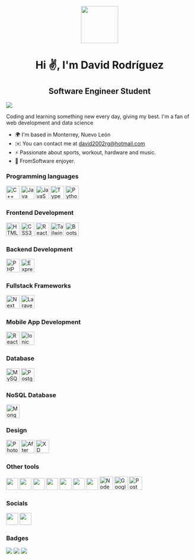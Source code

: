 <div class="content">
  <div class="top-div" align="center">
  <img class="top-gif" src="https://media.giphy.com/media/Vf3ZKdillTMOOaOho0/giphy.gif" width="100" height="100"/>

  <h1 align="center">Hi ✌️, I'm David Rodríguez</h1>

  <h2 align="center">Software Engineer Student</h2>
  </div>

  ![](https://komarev.com/ghpvc/?username=Davvii1&color=blueviolet)

  Coding and learning something new every day, giving my best. I'm a fan of web development and data science

  - 🌍  I'm based in Monterrey, Nuevo León
  - ✉️  You can contact me at [david2002rg@hotmail.com](mailto:david2002rg@hotmail.com)
  - ⚡️  Passionate about sports, workout, hardware and music.
  - 👾  FromSoftware enjoyer.

  ### Programming languages
  <p align="left">
  <a href="https://docs.microsoft.com/en-us/cpp/?view=msvc-170" target="_blank" rel="noreferrer"><img src="https://raw.githubusercontent.com/danielcranney/readme-generator/main/public/icons/skills/cplusplus-colored.svg" width="36" height="36" alt="C++" /></a>
  <a href="https://www.java.com/en/" target="_blank" rel="noreferrer"><img src="https://www.svgrepo.com/show/184143/java.svg" width="36" height="36" alt="Java" /></a>
  <a href="https://developer.mozilla.org/en-US/docs/Web/JavaScript" target="_blank" rel="noreferrer"><img src="https://raw.githubusercontent.com/danielcranney/readme-generator/main/public/icons/skills/javascript-colored.svg" width="36" height="36" alt="JavaScript" /></a>
  <a href="https://www.typescriptlang.org/" target="_blank" rel="noreferrer"><img src="https://upload.wikimedia.org/wikipedia/commons/thumb/4/4c/Typescript_logo_2020.svg/512px-Typescript_logo_2020.svg.png" width="36" height="36" alt="TypeScript" /></a>
  <a href="https://www.python.org/" target="_blank" rel="noreferrer"><img src="https://raw.githubusercontent.com/danielcranney/readme-generator/main/public/icons/skills/python-colored.svg" width="36" height="36" alt="Python" /></a>
  
  ### Frontend Development
  <a href="https://developer.mozilla.org/en-US/docs/Glossary/HTML5" target="_blank" rel="noreferrer"><img src="https://raw.githubusercontent.com/danielcranney/readme-generator/main/public/icons/skills/html5-colored.svg" width="36" height="36" alt="HTML5" /></a>
  <a href="https://www.w3.org/TR/CSS/#css" target="_blank" rel="noreferrer"><img src="https://raw.githubusercontent.com/danielcranney/readme-generator/main/public/icons/skills/css3-colored.svg" width="36" height="36" alt="CSS3" /></a>
  <a href="https://reactjs.org/" target="_blank" rel="noreferrer"><img src="https://www.vectorlogo.zone/logos/reactjs/reactjs-ar21.svg" height="36" alt="React" /></a>
  <a href="https://tailwindcss.com/" target="_blank" rel="noreferrer"><img src="https://raw.githubusercontent.com/danielcranney/readme-generator/main/public/icons/skills/tailwindcss-colored.svg" width="36" height="36" alt="TailwindCSS" /></a>
  <a href="https://getbootstrap.com/" target="_blank" rel="noreferrer"><img src="https://raw.githubusercontent.com/danielcranney/readme-generator/main/public/icons/skills/bootstrap-colored.svg" width="36" height="36" alt="Bootstrap" /></a>

  ### Backend Development
  <a href="https://www.php.net/" target="_blank" rel="noreferrer"><img src="https://raw.githubusercontent.com/danielcranney/readme-generator/main/public/icons/skills/php-colored.svg" width="36" height="36" alt="PHP" /></a>
  <a href="https://expressjs.com/" target="_blank" rel="noreferrer"><img src="https://www.vectorlogo.zone/logos/expressjs/expressjs-icon.svg" width="36" height="36" alt="ExpressJS" /></a>

   ### Fullstack Frameworks
  <a href="https://nextjs.org/" target="_blank" rel="noreferrer"><img src="https://cdn.worldvectorlogo.com/logos/next-js.svg" width="36" height="36" alt="Next" /></a>
  <a href="https://laravel.com/" target="_blank" rel="noreferrer"><img src="https://upload.wikimedia.org/wikipedia/commons/thumb/9/9a/Laravel.svg/1969px-Laravel.svg.png" width="36" height="36" alt="Laravel" /></a>

  ### Mobile App Development
  <a href="https://reactnative.dev/" target="_blank" rel="noreferrer"><img src="https://www.vectorlogo.zone/logos/reactjs/reactjs-icon.svg" width="36" height="36" alt="React Native" /></a>
  <a href="https://ionicframework.com/" target="_blank" rel="noreferrer"><img src="https://www.vectorlogo.zone/logos/ionicframework/ionicframework-ar21.svg" height="36" alt="Ionic" /></a>

  ### Database
  <a href="https://www.mysql.com/" target="_blank" rel="noreferrer"><img src="https://raw.githubusercontent.com/danielcranney/readme-generator/main/public/icons/skills/mysql-colored.svg" width="36" height="36" alt="MySQL" /></a>
  <a href="https://www.postgresql.org/" target="_blank" rel="noreferrer"><img src="https://upload.wikimedia.org/wikipedia/commons/thumb/2/29/Postgresql_elephant.svg/993px-Postgresql_elephant.svg.png" width="36" height="36" alt="PostgreSQL" /></a>
  

  ### NoSQL Database
  <a href="https://www.mongodb.com/" target="_blank" rel="noreferrer"><img src="https://raw.githubusercontent.com/danielcranney/readme-generator/main/public/icons/skills/mongodb-colored.svg" width="36" height="36" alt="MongoDB" /></a>
  
  ### Design
  <a href="https://www.adobe.com/uk/products/photoshop.html" target="_blank" rel="noreferrer"><img src="https://upload.wikimedia.org/wikipedia/commons/thumb/a/af/Adobe_Photoshop_CC_icon.svg/512px-Adobe_Photoshop_CC_icon.svg.png?20200616073617" width="36" height="36" alt="Photoshop" /></a>
  <a href="https://www.adobe.com/uk/products/aftereffects.html" target="_blank" rel="noreferrer"><img src="https://upload.wikimedia.org/wikipedia/commons/thumb/c/cb/Adobe_After_Effects_CC_icon.svg/512px-Adobe_After_Effects_CC_icon.svg.png?20210519030120" width="36" height="36" alt="After Effects" /></a>
  <a href="https://www.adobe.com/uk/products/xd.html" target="_blank" rel="noreferrer"><img src="https://upload.wikimedia.org/wikipedia/commons/thumb/c/c2/Adobe_XD_CC_icon.svg/512px-Adobe_XD_CC_icon.svg.png?20210729021535" width="36" height="36" alt="XD" /></a>
  </p>

  ### Other tools
  <a href="https://git-scm.com/" target="_blank" rel="noreferrer"><img src="https://upload.wikimedia.org/wikipedia/commons/thumb/3/3f/Git_icon.svg/97px-Git_icon.svg.png?20120525234412" width="32" height="32"/></a>
  <a href="https://www.arduino.cc/" target="_blank" rel="noreferrer"><img src="https://www.vectorlogo.zone/logos/arduino/arduino-icon.svg" width="32" height="32"/></a>
  <a href="https://www.jetbrains.com/idea/" target="_blank" rel="noreferrer"><img src="https://upload.wikimedia.org/wikipedia/commons/thumb/9/9c/IntelliJ_IDEA_Icon.svg/512px-IntelliJ_IDEA_Icon.svg.png?20200803071016" width="32" height="32"/></a>
  <a href="https://www.jetbrains.com/pycharm/" target="_blank" rel="noreferrer"><img src="https://upload.wikimedia.org/wikipedia/commons/thumb/1/1d/PyCharm_Icon.svg/640px-PyCharm_Icon.svg.png" width="32" height="32"/></a>
  <a href="https://www.jetbrains.com/webstorm/" target="_blank" rel="noreferrer"><img src="https://upload.wikimedia.org/wikipedia/commons/thumb/c/c0/WebStorm_Icon.svg/640px-WebStorm_Icon.svg.png" width="32" height="32"/></a>
  <a href="https://code.visualstudio.com/" target="_blank" rel="noreferrer"><img src="https://upload.wikimedia.org/wikipedia/commons/thumb/9/9a/Visual_Studio_Code_1.35_icon.svg/512px-Visual_Studio_Code_1.35_icon.svg.png?20210804221519" width="32" height="32"/></a>
  <a href="https://jupyter.org/" target="_blank" rel="noreferrer"><img src="https://upload.wikimedia.org/wikipedia/commons/thumb/3/38/Jupyter_logo.svg/883px-Jupyter_logo.svg.png" width="32" height="32"/></a>
  <a href="https://nodejs.org/en/" target="_blank" rel="noreferrer"><img src="https://raw.githubusercontent.com/danielcranney/readme-generator/main/public/icons/skills/nodejs-colored.svg" width="36" height="36" alt="NodeJS" /></a>
  <a href="https://cloud.google.com/" target="_blank" rel="noreferrer"><img src="https://seeklogo.com/images/G/google-cloud-logo-ADE788217F-seeklogo.com.png" width="36" height="36" alt="Google Cloud" /></a>
  <a href="https://www.postman.com/" target="_blank" rel="noreferrer"><img src="https://www.svgrepo.com/show/354202/postman-icon.svg" width="36" height="36" alt="Postman" /></a>
  

  ### Socials
  <a href="https://discord.com/users/Davvii#0542" target="_blank" rel="noreferrer"><img src="https://raw.githubusercontent.com/danielcranney/readme-generator/main/public/icons/socials/discord.svg" width="32" height="32" /></a>
  <a href="https://www.twitter.com/rdz275_david" target="_blank" rel="noreferrer"><img src="https://raw.githubusercontent.com/danielcranney/readme-generator/main/public/icons/socials/twitter.svg" width="32" height="32" /></a></p>

  ### Badges
  <a href="https://github-readme-stats.vercel.app/api/top-langs/?username=Davvii1&layout=compact&theme=omni&hide_border=true" target="_blank" rel="noreferrer"><img src="https://github-readme-stats.vercel.app/api/top-langs/?username=Davvii1&layout=compact&theme=omni&hide_border=true"/></a>
  <a href="https://github-readme-stats.vercel.app/api?username=Davvii1&show_icons=true&theme=omni&count_private=true&hide_border=true" target="_blank" rel="noreferrer"><img src="https://github-readme-stats.vercel.app/api?username=Davvii1&show_icons=true&theme=omni&count_private=true&hide_border=true"/></a>
  <a href="http://github-readme-streak-stats.herokuapp.com?user=Davvii1&theme=omni&hide_border=true&date_format=M%20j%5B%2C%20Y%5D" target="_blank" rel="noreferrer"><img src="http://github-readme-streak-stats.herokuapp.com?user=Davvii1&theme=omni&hide_border=true&date_format=M%20j%5B%2C%20Y%5D"/></a>

</div>
